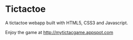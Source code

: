 Tictactoe
=========

A tictactoe webapp built with HTML5, CSS3 and Javascript.

Enjoy the game at http://mytictacgame.appspot.com

